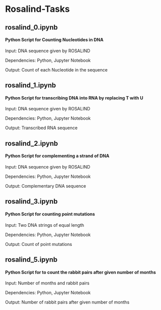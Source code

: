 # Rosalind-Tasks

## rosalind_0.ipynb 

#### Python Script for Counting Nucleotides in DNA

Input: DNA sequence given by ROSALIND 

Dependencies: Python, Jupyter Notebook

Output: Count of each Nucleotide in the sequence

## rosalind_1.ipynb

#### Python Script for transcribing DNA into RNA by replacing T with U

Input: DNA sequence given by ROSALIND 

Dependencies: Python, Jupyter Notebook

Output: Transcribed RNA sequence

## rosalind_2.ipynb

#### Python Script for complementing a strand of DNA 

Input: DNA sequence given by ROSALIND

Dependencies: Python, Jupyter Notebook

Output: Complementary DNA sequence

## rosalind_3.ipynb

#### Python Script for counting point mutations

Input: Two DNA strings of equal length

Dependencies: Python, Jupyter Notebook

Output: Count of point mutations

## rosalind_5.ipynb

#### Python Script for to count the rabbit pairs after given number of months

Input: Number of months and rabbit pairs

Dependencies: Python, Jupyter Notebook

Output: Number of rabbit pairs after given number of months
